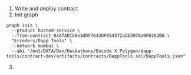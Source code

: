 1. Write and deploy contract
2. Init graph

```shell
graph init \
  --product hosted-service \
  --from-contract 0x47AECb0e3dDF7643DF854372abb3970a9F8262B0 \
  "Erroders/Dapp Tools" \
  --network mumbai \
  --abi "/mnt/DATA/Dev/Hackathons/Encode X Polygon/dapp-tools/contract-dev/artifacts/contracts/DappTools.sol/DappTools.json"
```

3. 